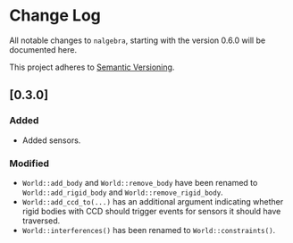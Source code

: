 # Change Log
All notable changes to `nalgebra`, starting with the version 0.6.0 will be
documented here.

This project adheres to [Semantic Versioning](http://semver.org/).

## [0.3.0]
### Added
  * Added sensors.

### Modified
  * `World::add_body` and `World::remove_body` have been renamed to
    `World::add_rigid_body` and `World::remove_rigid_body`.
  * `World::add_ccd_to(...)` has an additional argument indicating whether
    rigid bodies with CCD should trigger events for sensors it should have
    traversed.
  * `World::interferences()` has been renamed to `World::constraints()`.
